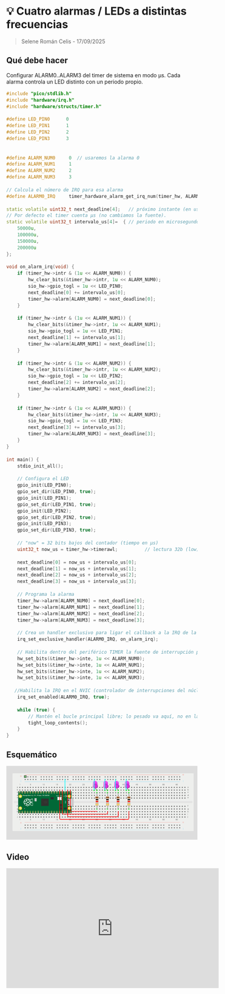 # 💡 Cuatro alarmas / LEDs a distintas frecuencias
> Selene Román Celis - 17/09/2025 

## Qué debe hacer

Configurar ALARM0..ALARM3 del timer de sistema en modo µs. Cada alarma controla un LED distinto con un periodo propio. 

```C++ codigo
#include "pico/stdlib.h"
#include "hardware/irq.h"
#include "hardware/structs/timer.h"

#define LED_PIN0      0
#define LED_PIN1      1
#define LED_PIN2      2
#define LED_PIN3      3


#define ALARM_NUM0     0  // usaremos la alarma 0
#define ALARM_NUM1     1
#define ALARM_NUM2     2
#define ALARM_NUM3     3

// Calcula el número de IRQ para esa alarma 
#define ALARM0_IRQ     timer_hardware_alarm_get_irq_num(timer_hw, ALARM_NUM0)

static volatile uint32_t next_deadline[4];   // próximo instante (en us) en 32 bits bajos
// Por defecto el timer cuenta µs (no cambiamos la fuente).
static volatile uint32_t intervalo_us[4]=  { // periodo en microsegundos
    50000u,
    100000u,
    150000u,
    200000u  
};

void on_alarm_irq(void) {
    if (timer_hw->intr & (1u << ALARM_NUM0)) {
        hw_clear_bits(&timer_hw->intr, 1u << ALARM_NUM0);
        sio_hw->gpio_togl = 1u << LED_PIN0;
        next_deadline[0] += intervalo_us[0];
        timer_hw->alarm[ALARM_NUM0] = next_deadline[0];
    }

    if (timer_hw->intr & (1u << ALARM_NUM1)) {
        hw_clear_bits(&timer_hw->intr, 1u << ALARM_NUM1);
        sio_hw->gpio_togl = 1u << LED_PIN1;
        next_deadline[1] += intervalo_us[1];
        timer_hw->alarm[ALARM_NUM1] = next_deadline[1];
    }

    if (timer_hw->intr & (1u << ALARM_NUM2)) {
        hw_clear_bits(&timer_hw->intr, 1u << ALARM_NUM2);
        sio_hw->gpio_togl = 1u << LED_PIN2;
        next_deadline[2] += intervalo_us[2];
        timer_hw->alarm[ALARM_NUM2] = next_deadline[2];
    }

    if (timer_hw->intr & (1u << ALARM_NUM3)) {
        hw_clear_bits(&timer_hw->intr, 1u << ALARM_NUM3);
        sio_hw->gpio_togl = 1u << LED_PIN3;
        next_deadline[3] += intervalo_us[3];
        timer_hw->alarm[ALARM_NUM3] = next_deadline[3];
    }
}

int main() {
    stdio_init_all();

    // Configura el LED
    gpio_init(LED_PIN0);
    gpio_set_dir(LED_PIN0, true);
    gpio_init(LED_PIN1);
    gpio_set_dir(LED_PIN1, true);
    gpio_init(LED_PIN2);
    gpio_set_dir(LED_PIN2, true);
    gpio_init(LED_PIN3);
    gpio_set_dir(LED_PIN3, true);

    // "now" = 32 bits bajos del contador (tiempo en µs)
    uint32_t now_us = timer_hw->timerawl;          // lectura 32b (low) del contador
    
    next_deadline[0] = now_us + intervalo_us[0];
    next_deadline[1] = now_us + intervalo_us[1];
    next_deadline[2] = now_us + intervalo_us[2];
    next_deadline[3] = now_us + intervalo_us[3];      

    // Programa la alarma
    timer_hw->alarm[ALARM_NUM0] = next_deadline[0];
    timer_hw->alarm[ALARM_NUM1] = next_deadline[1];
    timer_hw->alarm[ALARM_NUM2] = next_deadline[2];
    timer_hw->alarm[ALARM_NUM3] = next_deadline[3];

    // Crea un handler exclusivo para ligar el callback a la IRQ de la alarma
    irq_set_exclusive_handler(ALARM0_IRQ, on_alarm_irq);
 
    // Habilita dentro del periférico TIMER la fuente de interrupción para la alarma ALARM_NUM inte = interrupt enable
    hw_set_bits(&timer_hw->inte, 1u << ALARM_NUM0);
    hw_set_bits(&timer_hw->inte, 1u << ALARM_NUM1);
    hw_set_bits(&timer_hw->inte, 1u << ALARM_NUM2);
    hw_set_bits(&timer_hw->inte, 1u << ALARM_NUM3);

   //Habilita la IRQ en el NVIC (controlador de interrupciones del núcleo)
    irq_set_enabled(ALARM0_IRQ, true);

    while (true) {
        // Mantén el bucle principal libre; lo pesado va aquí, no en la ISR
        tight_loop_contents();
    }
}

```
## Esquemático
![Diagrama del sistema](images/esquema5.png)

## Video
<iframe width="560" height="315" src="https://www.youtube.com/embed/mF6rjDa452A?si=MJhPKmeo25mgGrqz" title="YouTube video player" frameborder="0" allow="accelerometer; autoplay; clipboard-write; encrypted-media; gyroscope; picture-in-picture; web-share" referrerpolicy="strict-origin-when-cross-origin" allowfullscreen></iframe>